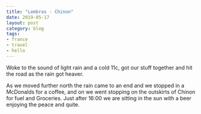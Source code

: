 ```yaml
---
title: "Lembras - Chinon"
date: 2019-05-17
layout: post
category: blog
tags:
- france
- travel
- hello
---
```


Woke to the sound of light rain and a cold 11c, got our stuff together and hit the road as the rain got heaver.
<!--more-->
As we moved further north the rain came to an end and we stopped in a McDonalds for a coffee, and on we went stopping on the outskirts of Chinon for fuel and Groceries. Just after 16:00 we are sitting in the sun with a beer enjoying the peace and quite.
